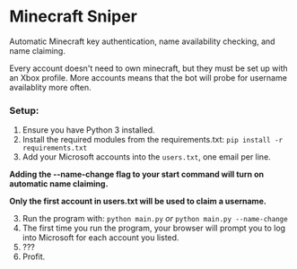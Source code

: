 # Minecraft Sniper
Automatic Minecraft key authentication, name availability checking, and name claiming.

Every account doesn't need to own minecraft, but they must be set up with an Xbox profile.
More accounts means that the bot will probe for username availablity more often.

### Setup:

1. Ensure you have Python 3 installed.
2. Install the required modules from the requirements.txt:
```pip install -r requirements.txt```
3. Add your Microsoft accounts into the `users.txt`, one email per line.

**Adding the --name-change flag to your start command will turn on automatic name claiming.**

**Only the first account in users.txt will be used to claim a username.**

3. Run the program with:
```python main.py``` *or* ```python main.py --name-change```
4. The first time you run the program, your browser will prompt you to log into Microsoft for each account you listed.
5. ???
6. Profit.
